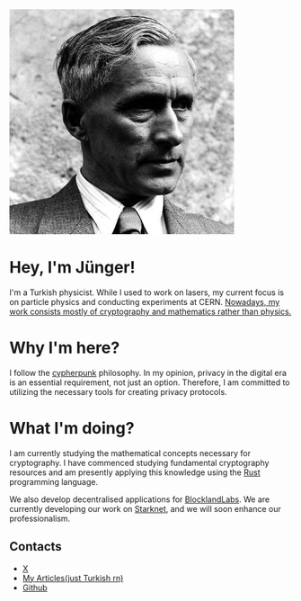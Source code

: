 <img src="junger.jpeg" alt="junger">

# Hey, I'm Jünger!

I'm a Turkish physicist. While I used to work on lasers, my current focus is on particle physics and conducting experiments at CERN.
<ins>Nowadays, my work consists mostly of cryptography and mathematics rather than physics.</ins>


# Why I'm here?

I follow the [cypherpunk](https://nakamotoinstitute.org/static/docs/cypherpunk-manifesto.txt) philosophy. In my opinion, privacy in the digital era is an essential requirement, not just an option. Therefore, I am committed to utilizing the necessary tools for creating privacy protocols.


# What I'm doing?

I am currently studying the mathematical concepts necessary for cryptography. I have commenced studying fundamental cryptography resources and am presently applying this knowledge using the <ins>Rust</ins> programming language.

We also develop decentralised applications for <ins>BlocklandLabs</ins>. We are currently developing our work on <ins>Starknet</ins>, and we will soon enhance our professionalism.


## Contacts

- [X](https://twitter.com/Junger0x)
- [My Articles(just Turkish rn)](https://0xjunger.substack.com/)
- [Github](https://github.com/0xjunger/)

